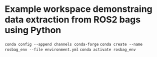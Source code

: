 # Example workspace demonstraing data extraction from ROS2 bags using Python
`conda config --append channels conda-forge`
`conda create --name rosbag_env --file environment.yml`
`conda activate rosbag_env`
